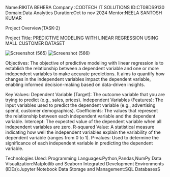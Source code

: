 Name:RIKITA BEHERA 
Company :CODTECH IT SOLUTIONS 
ID:CT08DS9130
Domain:Data Analytics
Duration:Oct to nov 2024
Mentor:NEELA SANTOSH KUMAR

Project Overview(TASK-2)

Project Title: PREDICTIVE MODELING WITH LINEAR REGRESSION USING MALL CUSTOMER DATASET

![Screenshot (565)](https://github.com/user-attachments/assets/f1141af1-8fae-4a9c-b42c-afbf298bfca3)
![Screenshot (566)](https://github.com/user-attachments/assets/688108c0-d944-4973-9dc6-4e438f4af703)

Objectives:
The objective of predictive modeling with linear regression is to establish the relationship between a dependent variable and one or more independent variables to make accurate predictions. It aims to quantify how changes in the independent variables impact the dependent variable, enabling informed decision-making based on data-driven insights.

Key Values:
Dependent Variable (Target): The outcome variable that you are trying to predict (e.g., sales, prices).
Independent Variables (Features): The input variables used to predict the dependent variable (e.g., advertising spend, customer demographics).
Coefficients: The values that represent the relationship between each independent variable and the dependent variable.
Intercept: The expected value of the dependent variable when all independent variables are zero.
R-squared Value: A statistical measure indicating how well the independent variables explain the variability of the dependent variable (ranges from 0 to 1).
P-values: Used to determine the significance of each independent variable in predicting the dependent variable.

Technologies Used:
Programming Languages:Python,Pandas,NumPy
Data Visualization:Matplotlib and Seaborn 
Integrated Development Environments (IDEs):Jupyter Notebook
Data Storage and Management:SQL DatabasesS




